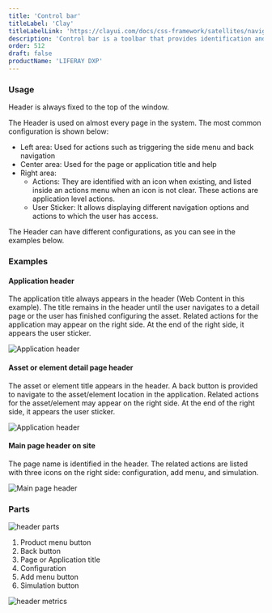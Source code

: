 ```yaml
---
title: 'Control bar'
titleLabel: 'Clay'
titleLabelLink: 'https://clayui.com/docs/css-framework/satellites/navigation/header.html'
description: 'Control bar is a toolbar that provides identification and lets the user navigate and perform actions.'
order: 512
draft: false
productName: 'LIFERAY DXP'
---
```


### Usage

Header is always fixed to the top of the window.

The Header is used on almost every page in the system. The most common configuration is shown below:

-   Left area: Used for actions such as triggering the side menu and back navigation
-   Center area: Used for the page or application title and help
-   Right area:
    -   Actions: They are identified with an icon when existing, and listed inside an actions menu when an icon is not clear. These actions are application level actions.
    -   User Sticker: It allows displaying different navigation options and actions to which the user has access.

The Header can have different configurations, as you can see in the examples below.

### Examples

#### Application header

The application title always appears in the header (Web Content in this example). The title remains in the header until the user navigates to a detail page or the user has finished configuring the asset. Related actions for the application may appear on the right side. At the end of the right side, it appears the user sticker.

![Application header](/images/lexicon/HeaderUserMenu.jpg)

#### Asset or element detail page header

The asset or element title appears in the header. A back button is provided to navigate to the asset/element location in the application. Related actions for the asset/element may appear on the right side. At the end of the right side, it appears the user sticker.

![Application header](/images/lexicon/HeaderUserMenuDetail.jpg)

#### Main page header on site

The page name is identified in the header. The related actions are listed with three icons on the right side: configuration, add menu, and simulation.

![Main page header](/images/lexicon/HeaderSite.jpg)

### Parts

![header parts](/images/lexicon/HeaderParts.jpg)

1. Product menu button
2. Back button
3. Page or Application title
4. Configuration
5. Add menu button
6. Simulation button

![header metrics](/images/lexicon/HeaderMetrics.jpg)
